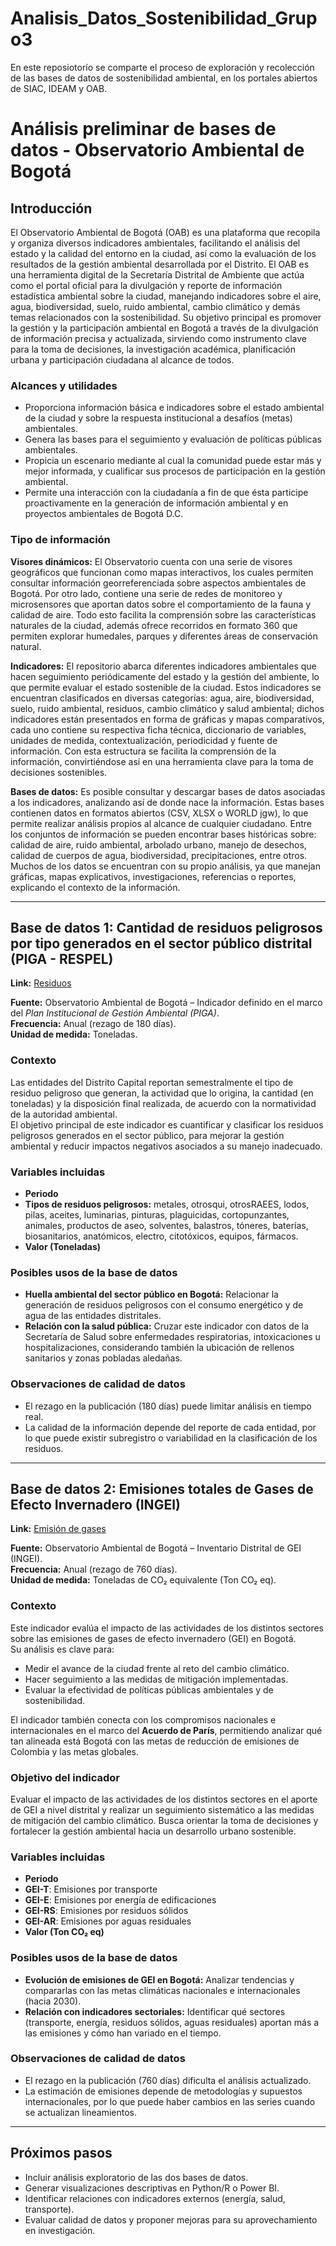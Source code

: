 # Analisis_Datos_Sostenibilidad_Grupo3
En este reposiotorío se comparte el proceso de exploración y recolección de las bases de datos de sostenibilidad ambiental, en los portales abiertos de SIAC, IDEAM y OAB.


# Análisis preliminar de bases de datos - Observatorio Ambiental de Bogotá

## Introducción
El Observatorio Ambiental de Bogotá (OAB) es una plataforma que recopila y organiza
diversos indicadores ambientales, facilitando el análisis del estado y la calidad del entorno
en la ciudad, así como la evaluación de los resultados de la gestión ambiental desarrollada
por el Distrito. El OAB es una herramienta digital de la Secretaría Distrital de Ambiente que
actúa como el portal oficial para la divulgación y reporte de información estadística
ambiental sobre la ciudad, manejando indicadores sobre el aire, agua, biodiversidad, suelo,
ruido ambiental, cambio climático y demás temas relacionados con la sostenibilidad. Su
objetivo principal es promover la gestión y la participación ambiental en Bogotá a través
de la divulgación de información precisa y actualizada, sirviendo como instrumento clave
para la toma de decisiones, la investigación académica, planificación urbana y participación
ciudadana al alcance de todos.

### Alcances y utilidades
- Proporciona información básica e indicadores sobre el estado ambiental de la ciudad
y sobre la respuesta institucional a desafíos (metas) ambientales.  
- Genera las bases para el seguimiento y evaluación de políticas públicas
ambientales.  
- Propicia un escenario mediante al cual la comunidad puede estar más y mejor
informada, y cualificar sus procesos de participación en la gestión ambiental.  
- Permite una interacción con la ciudadanía a fin de que ésta participe proactivamente
en la generación de información ambiental y en proyectos ambientales de Bogotá
D.C.  

### Tipo de información
**Visores dinámicos:** El Observatorio cuenta con una serie de visores geográficos que
funcionan como mapas interactivos, los cuales permiten consultar información
georreferenciada sobre aspectos ambientales de Bogotá. Por otro lado, contiene una serie
de redes de monitoreo y microsensores que aportan datos sobre el comportamiento de la
fauna y calidad de aire. Todo esto facilita la comprensión sobre las características naturales
de la ciudad, además ofrece recorridos en formato 360 que permiten explorar humedales,
parques y diferentes áreas de conservación natural.  

**Indicadores:** El repositorio abarca diferentes indicadores ambientales que hacen
seguimiento periódicamente del estado y la gestión del ambiente, lo que permite evaluar el
estado sostenible de la ciudad. Estos indicadores se encuentran clasificados en diversas
categorías: agua, aire, biodiversidad, suelo, ruido ambiental, residuos, cambio climático y
salud ambiental; dichos indicadores están presentados en forma de gráficas y mapas
comparativos, cada uno contiene su respectiva ficha técnica, diccionario de variables,
unidades de medida, contextualización, periodicidad y fuente de información. Con esta
estructura se facilita la comprensión de la información, convirtiéndose así en una
herramienta clave para la toma de decisiones sostenibles.  

**Bases de datos:** Es posible consultar y descargar bases de datos asociadas a los
indicadores, analizando así de donde nace la información. Estas bases contienen datos en
formatos abiertos (CSV, XLSX o WORLD jgw), lo que permite realizar análisis propios al
alcance de cualquier ciudadano. Entre los conjuntos de información se pueden encontrar
bases históricas sobre: calidad de aire, ruido ambiental, arbolado urbano, manejo de
desechos, calidad de cuerpos de agua, biodiversidad, precipitaciones, entre otros. Muchos
de los datos se encuentran con su propio análisis, ya que manejan gráficas, mapas
explicativos, investigaciones, referencias o reportes, explicando el contexto de la
información.  

---

## Base de datos 1: Cantidad de residuos peligrosos por tipo generados en el sector público distrital (PIGA - RESPEL)

**Link:** [Residuos](https://oab.ambientebogota.gov.co/cantidad-de-residuos-peligrosos-por-tipo-generados-en-el-sector-publico-distrital/)

**Fuente:** Observatorio Ambiental de Bogotá – Indicador definido en el marco del *Plan Institucional de Gestión Ambiental (PIGA)*.  
**Frecuencia:** Anual (rezago de 180 días).  
**Unidad de medida:** Toneladas.  

### Contexto
Las entidades del Distrito Capital reportan semestralmente el tipo de residuo peligroso que generan, la actividad que lo origina, la cantidad (en toneladas) y la disposición final realizada, de acuerdo con la normatividad de la autoridad ambiental.  
El objetivo principal de este indicador es cuantificar y clasificar los residuos peligrosos generados en el sector público, para mejorar la gestión ambiental y reducir impactos negativos asociados a su manejo inadecuado.  

### Variables incluidas
- **Periodo**  
- **Tipos de residuos peligrosos:** metales, otrosqui, otrosRAEES, lodos, pilas, aceites, luminarias, pinturas, plaguicidas, cortopunzantes, animales, productos de aseo, solventes, balastros, tóneres, baterías, biosanitarios, anatómicos, electro, citotóxicos, equipos, fármacos.  
- **Valor (Toneladas)**  

### Posibles usos de la base de datos
- **Huella ambiental del sector público en Bogotá:** Relacionar la generación de residuos peligrosos con el consumo energético y de agua de las entidades distritales.  
- **Relación con la salud pública:** Cruzar este indicador con datos de la Secretaría de Salud sobre enfermedades respiratorias, intoxicaciones u hospitalizaciones, considerando también la ubicación de rellenos sanitarios y zonas pobladas aledañas.  

### Observaciones de calidad de datos
- El rezago en la publicación (180 días) puede limitar análisis en tiempo real.  
- La calidad de la información depende del reporte de cada entidad, por lo que puede existir subregistro o variabilidad en la clasificación de los residuos.  

---

## Base de datos 2: Emisiones totales de Gases de Efecto Invernadero (INGEI)

**Link:** [Emisión de gases](https://oab.ambientebogota.gov.co/emisiones-totales-de-gases-de-efecto-invernadero/)

**Fuente:** Observatorio Ambiental de Bogotá – Inventario Distrital de GEI (INGEI).  
**Frecuencia:** Anual (rezago de 760 días).  
**Unidad de medida:** Toneladas de CO₂ equivalente (Ton CO₂ eq).  

### Contexto
Este indicador evalúa el impacto de las actividades de los distintos sectores sobre las emisiones de gases de efecto invernadero (GEI) en Bogotá.  
Su análisis es clave para:  
- Medir el avance de la ciudad frente al reto del cambio climático.  
- Hacer seguimiento a las medidas de mitigación implementadas.  
- Evaluar la efectividad de políticas públicas ambientales y de sostenibilidad.  

El indicador también conecta con los compromisos nacionales e internacionales en el marco del **Acuerdo de París**, permitiendo analizar qué tan alineada está Bogotá con las metas de reducción de emisiones de Colombia y las metas globales.  

### Objetivo del indicador
Evaluar el impacto de las actividades de los distintos sectores en el aporte de GEI a nivel distrital y realizar un seguimiento sistemático a las medidas de mitigación del cambio climático. Busca orientar la toma de decisiones y fortalecer la gestión ambiental hacia un desarrollo urbano sostenible.  

### Variables incluidas
- **Periodo**  
- **GEI-T**: Emisiones por transporte  
- **GEI-E**: Emisiones por energía de edificaciones  
- **GEI-RS**: Emisiones por residuos sólidos  
- **GEI-AR**: Emisiones por aguas residuales  
- **Valor (Ton CO₂ eq)**  

### Posibles usos de la base de datos
- **Evolución de emisiones de GEI en Bogotá:** Analizar tendencias y compararlas con las metas climáticas nacionales e internacionales (hacia 2030).  
- **Relación con indicadores sectoriales:** Identificar qué sectores (transporte, energía, residuos sólidos, aguas residuales) aportan más a las emisiones y cómo han variado en el tiempo.  

### Observaciones de calidad de datos
- El rezago en la publicación (760 días) dificulta el análisis actualizado.  
- La estimación de emisiones depende de metodologías y supuestos internacionales, por lo que puede haber cambios en las series cuando se actualizan lineamientos.  

---

## Próximos pasos
- Incluir análisis exploratorio de las dos bases de datos.  
- Generar visualizaciones descriptivas en Python/R o Power BI.  
- Identificar relaciones con indicadores externos (energía, salud, transporte).  
- Evaluar calidad de datos y proponer mejoras para su aprovechamiento en investigación.  
